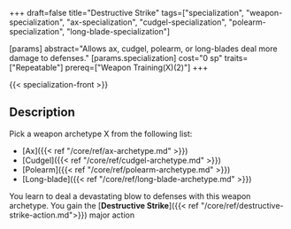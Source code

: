+++
draft=false
title="Destructive Strike"
tags=["specialization", "weapon-specialization", "ax-specialization", "cudgel-specialization", "polearm-specialization", "long-blade-specialization"]

[params]
  abstract="Allows ax, cudgel, polearm, or long-blades deal more damage to defenses."
  [params.specialization]
    cost="0 sp"
    traits=["Repeatable"]
    prereq=["Weapon Training(X)(2)"]
+++

{{< specialization-front >}}

## Description

Pick a weapon archetype X from the following list:
* [Ax]({{< ref "/core/ref/ax-archetype.md" >}})
* [Cudgel]({{< ref "/core/ref/cudgel-archetype.md" >}})
* [Polearm]({{< ref "/core/ref/polearm-archetype.md" >}})
* [Long-blade]({{< ref "/core/ref/long-blade-archetype.md" >}})

You learn to deal a devastating blow to defenses with this weapon archetype. 
You gain the 
[**Destructive Strike**]({{< ref "/core/ref/destructive-strike-action.md">}})
major action

